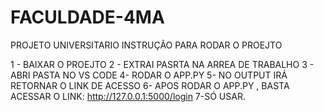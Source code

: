 # FACULDADE-4MA
PROJETO UNIVERSITARIO 
INSTRUÇÃO PARA RODAR O PROEJTO

1 - BAIXAR O PROEJTO 
2 - EXTRAI PASRTA NA ARREA DE TRABALHO
3 - ABRI PASTA NO VS CODE 
4- RODAR O APP.PY
5- NO OUTPUT IRÁ RETORNAR O LINK DE ACESSO 
6-  APOS RODAR O APP.PY , BASTA ACESSAR O LINK: http://127.0.0.1:5000/login
7-SÓ USAR.
